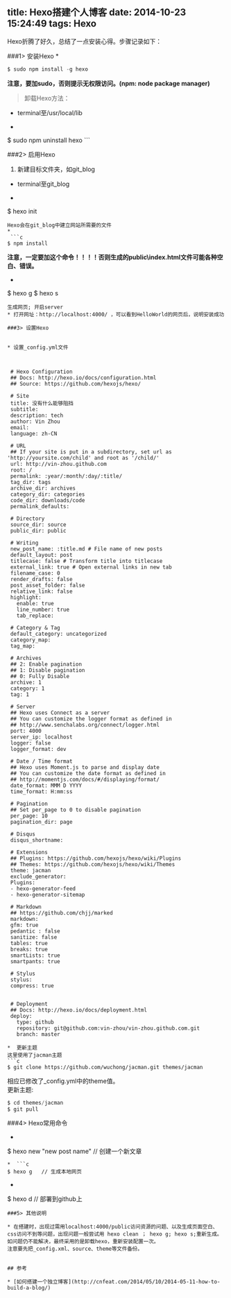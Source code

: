 title: Hexo搭建个人博客
date: 2014-10-23 15:24:49
tags: Hexo
---
Hexo折腾了好久，总结了一点安装心得。步骤记录如下：

###1> 安装Hexo
* 
 ```c
$ sudo npm install -g hexo 
 ```

   **注意，要加sudo，否则提示无权限访问。(npm: node package manager)**
> 卸载Hexo方法：
  * terminal至/usr/local/lib
  * 
    ```c
$ sudo npm uninstall hexo
    ```

###2> 启用Hexo

1. 新建目标文件夹，如git_blog
* terminal至git_blog
* 
  ```c
$ hexo init
  ```
  Hexo会在git_blog中建立网站所需要的文件
* 
   ```c
$ npm install
   ```
  **注意，一定要加这个命令！！！！否则生成的public\index.html文件可能各种空白、错误。**

*  ```c
$ hexo g 
$ hexo s
   ```
  生成网页; 开启server
* 打开网址：http://localhost:4000/ ，可以看到HelloWorld的网页后，说明安装成功

###3> 设置Hexo


  * 设置_config.yml文件
 
  

    # Hexo Configuration
    ## Docs: http://hexo.io/docs/configuration.html
    ## Source: https://github.com/hexojs/hexo/

    # Site
    title: 没有什么能够阻挡
    subtitle:
    description: tech
    author: Vin Zhou
    email:  
    language: zh-CN

    # URL
    ## If your site is put in a subdirectory, set url as 'http://yoursite.com/child' and root as '/child/'
    url: http://vin-zhou.github.com
    root: /
    permalink: :year/:month/:day/:title/
    tag_dir: tags
    archive_dir: archives
    category_dir: categories
    code_dir: downloads/code
    permalink_defaults: 

    # Directory
    source_dir: source
    public_dir: public 

    # Writing
    new_post_name: :title.md # File name of new posts
    default_layout: post
    titlecase: false # Transform title into titlecase
    external_link: true # Open external links in new tab
    filename_case: 0
    render_drafts: false
    post_asset_folder: false
    relative_link: false
    highlight:
      enable: true
      line_number: true
      tab_replace:

    # Category & Tag
    default_category: uncategorized
    category_map:
    tag_map:

    # Archives
    ## 2: Enable pagination
    ## 1: Disable pagination
    ## 0: Fully Disable
    archive: 1
    category: 1
    tag: 1

    # Server
    ## Hexo uses Connect as a server
    ## You can customize the logger format as defined in
    ## http://www.senchalabs.org/connect/logger.html
    port: 4000
    server_ip: localhost
    logger: false
    logger_format: dev

    # Date / Time format
    ## Hexo uses Moment.js to parse and display date
    ## You can customize the date format as defined in
    ## http://momentjs.com/docs/#/displaying/format/
    date_format: MMM D YYYY
    time_format: H:mm:ss

    # Pagination
    ## Set per_page to 0 to disable pagination
    per_page: 10
    pagination_dir: page

    # Disqus
    disqus_shortname:

    # Extensions
    ## Plugins: https://github.com/hexojs/hexo/wiki/Plugins
    ## Themes: https://github.com/hexojs/hexo/wiki/Themes
    theme: jacman
    exclude_generator:
    Plugins:
    - hexo-generator-feed
    - hexo-generator-sitemap

    # Markdown
    ## https://github.com/chjj/marked
    markdown:
    gfm: true
    pedantic : false
    sanitize: false
    tables: true
    breaks: true
    smartLists: true
    smartpants: true    

    # Stylus
    stylus:
    compress: true    
    

    # Deployment
    ## Docs: http://hexo.io/docs/deployment.html
    deploy:
      type: github
      repository: git@github.com:vin-zhou/vin-zhou.github.com.git
      branch: master

*  更新主题  
   这里使用了jacman主题
```c
$ git clone https://github.com/wuchong/jacman.git themes/jacman
```
   相应已修改了_config.yml中的theme值。  
   更新主题:
```c
$ cd themes/jacman
$ git pull
```

 
###4> Hexo常用命令

*  ```c
$ hexo new "new post name" // 创建一个新文章
   ```
*  ```c
$ hexo g   // 生成本地网页
   ```
*  ```c
$ hexo d   // 部署到github上
   ```
###5> 其他说明

* 在搭建时，出现过需用localhost:4000/public访问资源的问题、以及生成页面空白、css访问不到等问题，出现问题一般尝试用 hexo clean ； hexo g; hexo s;重新生成。如问题仍不能解决，最终采用的是卸载hexo，重新安装配置一次。
  注意要先把_config.xml、source、theme等文件备份。


## 参考

* [如何搭建一个独立博客](http://cnfeat.com/2014/05/10/2014-05-11-how-to-build-a-blog/)

